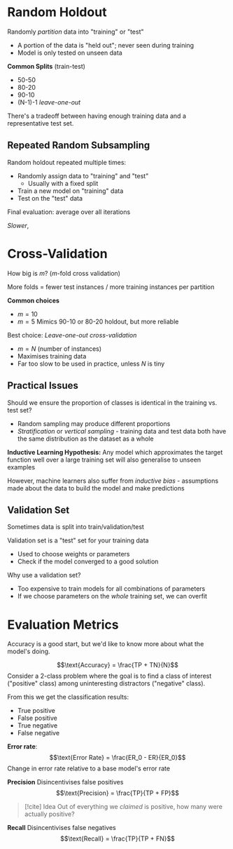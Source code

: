 


# Random Holdout
Randomly *partition* data into "training" or "test"
- A portion of the data is "held out"; never seen during training
- Model is only tested on unseen data

**Common Splits** (train-test)
- 50-50
- 80-20
- 90-10
- (N-1)-1 *leave-one-out*

There's a tradeoff between having enough training data and a representative test set.
## Repeated Random Subsampling
Random holdout repeated multiple times:
- Randomly assign data to "training" and "test"
	- Usually with a fixed split
- Train a new model on "training" data
- Test on the "test" data

Final evaluation: average over all iterations


*Slower*, 
# Cross-Validation
How big is $m$? ($m$-fold cross validation)

More folds = fewer test instances / more training instances per partition

**Common choices**
- $m=10$
- $m=5$
Mimics 90-10 or 80-20 holdout, but more reliable

Best choice: *Leave-one-out cross-validation*
- $m=N$ (number of instances)
- Maximises training data
- Far too slow to be used in practice, unless $N$ is tiny

## Practical Issues
Should we ensure the proportion of classes is identical in the training vs. test set?
- Random sampling may produce different proportions
- *Stratification* or *vertical sampling* - training data and test data both have the same distribution as the dataset as a whole

**Inductive Learning Hypothesis:**
Any model which approximates the target function well over a large training set will also generalise to unseen examples

However, machine learners  also suffer from *inductive bias* - assumptions made about the data to build the model and make predictions


## Validation Set
Sometimes data is split into train/validation/test

Validation set is a "test" set for your training data
- Used to choose weights or parameters
- Check if the model converged to a good solution

Why use a validation set?
- Too expensive to train models for all combinations of parameters
- If we choose parameters on the *whole* training set, we can overfit

# Evaluation Metrics

Accuracy is a good start, but we'd like to know more about what the model's doing.

$$\text{Accuracy} = \frac{TP + TN}{N}$$
Consider a 2-class problem where the goal is to find a class of interest ("positive" class) among uninteresting distractors ("negative" class).

From this we get the classification results:
- True positive
- False positive
- True negative
- False negative

**Error rate**:
$$\text{Error Rate} = \frac{ER_0 - ER}{ER_0}$$
Change in error rate relative to a base model's error rate


**Precision**
Disincentivises false positives
$$\text{Precision} = \frac{TP}{TP + FP}$$
>[!cite] Idea
>Out of everything we *claimed* is positive, how many were actually positive?

**Recall**
Disincentivises false negatives
$$\text{Recall} = \frac{TP}{TP + FN}$$
